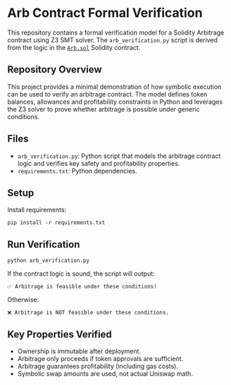 
# Arb Contract Formal Verification


This repository contains a formal verification model for a Solidity Arbitrage contract using Z3 SMT solver.
The `arb_verification.py` script is derived from the logic in the
[`Arb.sol`](https://github.com/achiko/arbSmartcontracts/blob/main/contracts/Arb.sol)
Solidity contract.

## Repository Overview

This project provides a minimal demonstration of how symbolic execution can be used to verify an arbitrage contract. The model defines token balances, allowances and profitability constraints in Python and leverages the Z3 solver to prove whether arbitrage is possible under generic conditions.

## Files

- `arb_verification.py`: Python script that models the arbitrage contract logic and verifies key safety and profitability properties.
- `requirements.txt`: Python dependencies.

## Setup

Install requirements:
```
pip install -r requirements.txt
```

## Run Verification

```
python arb_verification.py
```

If the contract logic is sound, the script will output:
```
✅ Arbitrage is feasible under these conditions!
```

Otherwise:
```
❌ Arbitrage is NOT feasible under these conditions.
```

## Key Properties Verified

- Ownership is immutable after deployment.
- Arbitrage only proceeds if token approvals are sufficient.
- Arbitrage guarantees profitability (including gas costs).
- Symbolic swap amounts are used, not actual Uniswap math.
